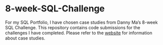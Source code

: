 # 8-week-SQL-Challenge

For my SQL Portfolio, I have chosen case studies from Danny Ma’s 8-week SQL Challenge. This repository contains code submissions for the challenges I have completed. 
Please refer to the [website](https://8weeksqlchallenge.com/getting-started/) for information about case studies. 
